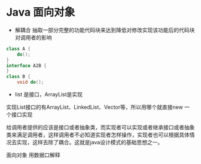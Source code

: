 # Java 面向对象

- 解耦合
抽取一部分完整的功能代码块来达到降低对修改实现该功能后的代码块对调用者的影响

```java
class A {
    do();
}
interface A2B {
}
class B {
    void do();

```

- list 是接口，ArrayList是实现

实现List接口的有ArrayList、LinkedList、Vector等，所以用哪个就直接new 一个接口实现

给调用者提供的应该是接口或者抽象类，而实现者可以实现或者继承接口或者抽象类来满足调用者，这样调用者不必知道实现者怎样操作，实现者也可以根据具体情况去实现，这样去除了耦合。这就是java设计模式的基础思想之一。

面向对象 用数据口解释